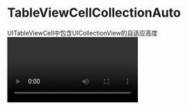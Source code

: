 # TableViewCellCollectionAuto

UITableViewCell中包含UICollectionView的自适应高度
![Alt text](https://raw.githubusercontent.com/Gusont/TableViewCellCollectionAuto/master/mov.mov)
